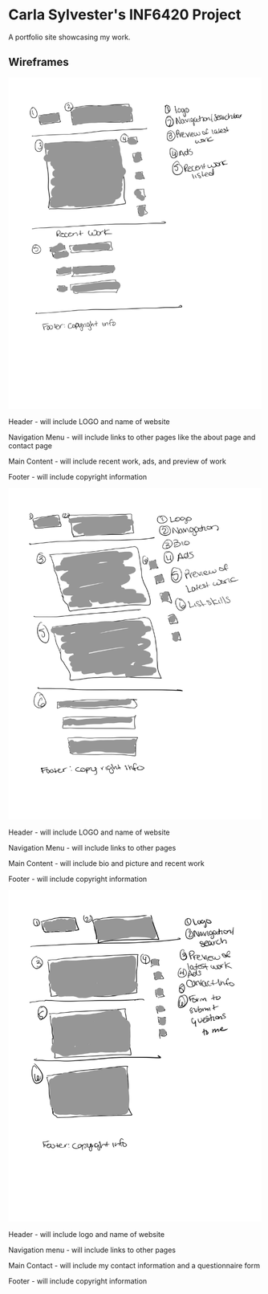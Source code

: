 # Carla Sylvester's INF6420 Project

A portfolio site showcasing my work. 

## Wireframes
![Wireframe of Homepage](wireframes/Main_page.jpg)

Header - will include LOGO and name of website

Navigation Menu - will include links to other pages like the about page and contact page

Main Content - will include recent work, ads, and preview of work

Footer - will include copyright information

![wireframe of About page](wireframes/About_page.jpg)

Header - will include LOGO and name of website

Navigation Menu - will include links to other pages

Main Content - will include bio and picture and recent work

Footer - will include copyright information

![wireframe of contact page](/wireframes/Contact_info_page.jpg)

Header - will include logo and name of website

Navigation menu - will include links to other pages

Main Contact - will include my contact information and a questionnaire form

Footer - will include copyright information
